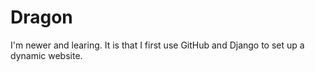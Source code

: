 # Dragon
I'm newer and learing. It is that I first use GitHub and Django to set up a dynamic website.
